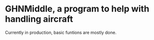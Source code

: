 # GHNMiddle, a program to help with handling aircraft
Currently in production, basic funtions are mostly done.
